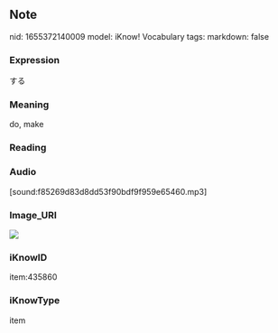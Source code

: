 ## Note
nid: 1655372140009
model: iKnow! Vocabulary
tags: 
markdown: false

### Expression
する

### Meaning
do, make

### Reading


### Audio
[sound:f85269d83d8dd53f90bdf9f959e65460.mp3]

### Image_URI
<img src="d86e407d302a3feac159d95617c95295.jpg">

### iKnowID
item:435860

### iKnowType
item
